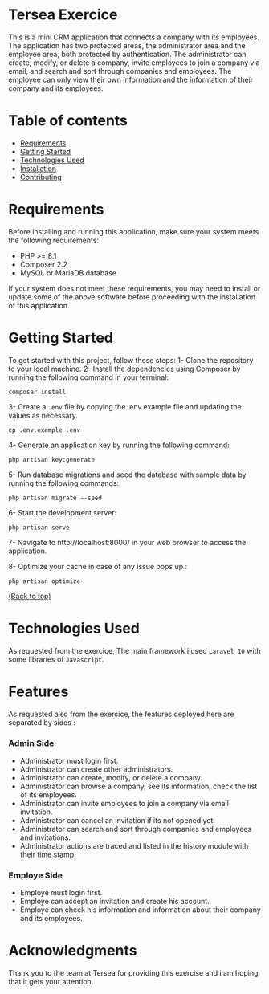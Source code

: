 # Tersea Exercice

This is a mini CRM application that connects a company with its employees. The application has two protected areas, the administrator area and the employee area, both protected by authentication. The administrator can create, modify, or delete a company, invite employees to join a company via email, and search and sort through companies and employees. The employee can only view their own information and the information of their company and its employees.

# Table of contents

-   [Requirements](#requirements)
-   [Getting Started](#getting-started)
-   [Technologies Used](#technologies-used)
-   [Installation](#installation)
-   [Contributing](#contributing)

# Requirements

Before installing and running this application, make sure your system meets the following requirements:

-   PHP >= 8.1
-   Composer 2.2
-   MySQL or MariaDB database

If your system does not meet these requirements, you may need to install or update some of the above software before proceeding with the installation of this application.

# Getting Started

To get started with this project, follow these steps:
1- Clone the repository to your local machine.
2- Install the dependencies using Composer by running the following command in your terminal:

    composer install

3- Create a `.env` file by copying the .env.example file and updating the values as necessary.

    cp .env.example .env

4- Generate an application key by running the following command:

    php artisan key:generate

5- Run database migrations and seed the database with sample data by running the following commands:

    php artisan migrate --seed

6- Start the development server:

    php artisan serve

7- Navigate to http://localhost:8000/ in your web browser to access the application.

8- Optimize your cache in case of any issue pops up :

    php artisan optimize

[(Back to top)](#table-of-contents)

# Technologies Used

As requested from the exercice, The main framework i used `Laravel 10` with some libraries of `Javascript`.

# Features

As requested also from the exercice, the features deployed here are separated by sides :


### Admin Side

-   Administrator must login first.
-   Administrator can create other administrators.
-   Administrator can create, modify, or delete a company.
-   Administrator can browse a company, see its information, check the list of its employees.
-   Administrator can invite employees to join a company via email invitation.
-   Administrator can cancel an invitation if its not opened yet.
-   Administrator can search and sort through companies and employees and invitations.
-   Administrator actions are traced and listed in the history module with their time stamp.

### Employe Side

-   Employe must login first.
-   Employe can accept an invitation and create his account.
-   Employe can check his information and information about their company and its employees.

# Acknowledgments

Thank you to the team at Tersea for providing this exercise and i am hoping that it gets your attention.
